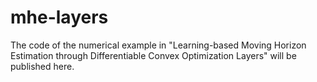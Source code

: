 # mhe-layers
The code of the numerical example in "Learning-based Moving Horizon Estimation through Differentiable Convex Optimization Layers" will be published here.
